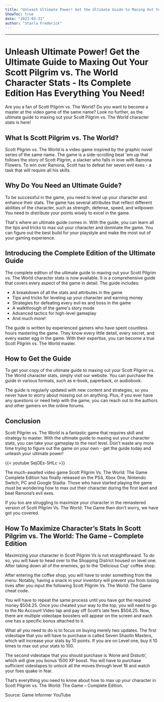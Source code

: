 ```yaml
---
title: "Unleash Ultimate Power! Get the Ultimate Guide to Maxing Out Your Scott Pilgrim vs. The World Character Stats - Its Complete Edition Has Everything You Need!"
ShowToc: true 
date: "2023-03-31"
author: "Starla Frederick"
---
```

*****
# Unleash Ultimate Power! Get the Ultimate Guide to Maxing Out Your Scott Pilgrim vs. The World Character Stats - Its Complete Edition Has Everything You Need!

Are you a fan of Scott Pilgrim vs. The World? Do you want to become a master at the video game of the same name? Look no further, as the ultimate guide to maxing out your Scott Pilgrim vs. The World character stats is here!

## What Is Scott Pilgrim vs. The World?

Scott Pilgrim vs. The World is a video game inspired by the graphic novel series of the same name. The game is a side-scrolling beat 'em up that follows the story of Scott Pilgrim, a slacker who falls in love with Ramona Flowers. To win over Ramona, Scott has to defeat her seven evil exes - a task that will require all his skills.

## Why Do You Need an Ultimate Guide?

To be successful in the game, you need to level up your character and enhance their stats. The game has several attributes that reflect different abilities of the character, such as strength, defense, speed, and willpower. You need to distribute your points wisely to excel in the game.

That's where an ultimate guide comes in. With the guide, you can learn all the tips and tricks to max out your character and dominate the game. You can figure out the best build for your playstyle and make the most out of your gaming experience.

## Introducing the Complete Edition of the Ultimate Guide

The complete edition of the ultimate guide to maxing out your Scott Pilgrim vs. The World character stats is now available. It is a comprehensive guide that covers every aspect of the game in detail. The guide includes:

- A breakdown of all the stats and attributes in the game
- Tips and tricks for leveling up your character and earning money
- Strategies for defeating every evil ex and boss in the game
- A walkthrough of the game's story mode
- Advanced tactics for high-level gameplay
- And much more!

The guide is written by experienced gamers who have spent countless hours mastering the game. They know every little detail, every secret, and every easter egg in the game. With their expertise, you can become a true Scott Pilgrim vs. The World master.

## How to Get the Guide

To get your copy of the ultimate guide to maxing out your Scott Pilgrim vs. The World character stats, simply visit our website. You can purchase the guide in various formats, such as e-book, paperback, or audiobook.

The guide is regularly updated with new content and strategies, so you never have to worry about missing out on anything. Plus, if you ever have any questions or need help with the game, you can reach out to the authors and other gamers on the online forums.

## Conclusion

Scott Pilgrim vs. The World is a fantastic game that requires skill and strategy to master. With the ultimate guide to maxing out your character stats, you can take your gameplay to the next level. Don't waste any more time trying to figure out the game on your own - get the guide today and unleash your ultimate power!

{{< youtube SejOEs-5HLc >}} 



The much-awaited video game Scott Pilgrim Vs. The World: The Game Complete Edition has finally released on the PS4, Xbox One, Nintendo Switch, PC and Google Stadia. Those who have started playing the game must be wondering how to max out their character during the first level and beat Ramona’s evil exes.
 
If you too are struggling to maximize your character in the remastered version of Scott Pilgrim Vs. The World: The Game then don’t worry, we have got you covered.
 
## How To Maximize Character’s Stats In Scott Pilgrim vs. The World: The Game – Complete Edition
 
Maximizing your character in Scott Pilgrim Vs is not straightforward. To do so, you will have to head over to the Shopping District housed on level one. After taking down all of the enemies, go to the ‘Delicious Cup’ coffee shop.
 
After entering the coffee shop, you will have to order something from the menu. Notably, having a snack in your inventory will prevent you from losing lives after you input the following Scott Pilgrim Vs. The World: The Game cheat code.
 

 
You will have to repeat the same process until you have got the required money $504.25. Once you cheated your way to the top, you will need to go to the No Account Video tap and pay off Scott’s late fees $504.25. Now, there are multiple videotape boosters will appear on the screen and each one has a specific bonus attached to it.
 
What all you need to do is to focus on buying merely two updates. The first videotape that you will have to purchase is called Seven Shaolin Masters, which will increase your stats by 10 points. If you are on Level one, buy it 10 times to max out your stats to 100.
 
The second videotape that you should purchase is ‘Alone and Disturb’, which will give you bonus 1500 XP boost. You will have to purchase sufficient videotapes to unlock all the moves through level 16 and watch your foes quake in fear.
 
That’s everything you need to know about how to max up your character in Scott Pilgrim vs. The World: The Game – Complete Edition.
 
Source: Game Informer YouTube





